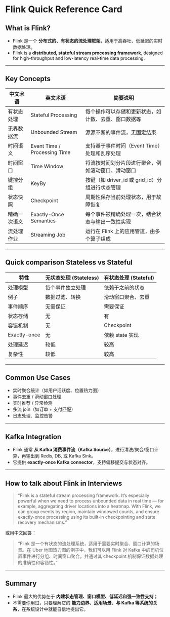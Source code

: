 # Flink Quick Reference Card

## What is Flink?

- Flink 是一个 **分布式的、有状态的流处理框架**，适用于高吞吐、低延迟的实时数据处理。
- Flink is a **distributed, stateful stream processing framework**, designed for high-throughput and low-latency real-time data processing.

---

## Key Concepts

| 中文术语        | 英文术语              | 简要说明 |
|-----------------|-----------------------|----------|
| 有状态处理      | Stateful Processing    | 每个操作可以存储和更新状态，如计数、去重、窗口数据等 |
| 无界数据流      | Unbounded Stream       | 源源不断的事件流，无固定结束 |
| 时间语义        | Event Time / Processing Time | 支持基于事件时间（Event Time）处理和乱序处理 |
| 时间窗口        | Time Window            | 将流按时间划分片段进行聚合，例如滚动窗口、滑动窗口 |
| 键控分组        | KeyBy                  | 按键（如 driver_id 或 grid_id）分组进行状态管理 |
| 状态快照        | Checkpoint             | 周期性保存当前处理状态，用于故障恢复 |
| 精确一次语义    | Exactly-Once Semantics | 每个事件被精确处理一次，结合状态与输出一致性实现 |
| 流处理作业      | Streaming Job          | 运行在 Flink 上的应用管道，由多个算子组成 |


---
## Quick comparison Stateless vs Stateful
| 特性           | 无状态处理 (Stateless) | 有状态处理 (Stateful) |
|--------------|-------------------------|------------------|
| 处理模型         | 每个事件独立处理       | 依赖于之前的状态         |
| 例子           | 数据过滤、转换         | 滑动窗口聚合、去重        |
| 事件顺序         | 无需保证               | 需要保证             |
| 状态存储         | 无                     | 有                |
| 容错机制         | 无                     | Checkpoint       |
| Exactly-once | 无                     | 依赖 state 实现      |
| 处理延迟         | 较低                   | 较高               |
| 复杂性          | 较低                   | 较高               |




---



## Common Use Cases

- 实时聚合统计（如用户活跃度、位置热力图）
- 事件去重 / 滑动窗口处理
- 实时推荐 / 异常检测
- 多流 join（如订单 + 支付匹配）
- 日志处理、监控告警

---

## Kafka Integration

- Flink 通常 **从 Kafka 消费事件流（Kafka Source）**，进行清洗/聚合/窗口计算，再输出到 Redis, DB, 或 Kafka Sink。
- 它提供 **exactly-once Kafka connector**，支持偏移提交与状态对齐。

---

## How to talk about Flink in Interviews

> “Flink is a stateful stream processing framework. It’s especially powerful when we need to process unbounded data in real time — for example, aggregating driver locations into a heatmap. With Flink, we can group events by region, maintain windowed counts, and ensure exactly-once processing using its built-in checkpointing and state recovery mechanisms.”

或用中文回答：

> “Flink 是一个有状态的流处理系统，适用于需要实时聚合、窗口计算的场景。在 Uber 地图热力图的例子中，我们可以用 Flink 对 Kafka 中的司机位置事件进行分组、时间窗口聚合，并通过其 checkpoint 机制保证数据处理的准确性和容错性。”

---

## Summary

- Flink 最大的优势在于 **内建状态管理、窗口模型、低延迟和强一致性支持**；
- 不需要你用过，只要理解它的 **能力边界、适用场景、与 Kafka 等系统的关系**，在系统设计中就能自信地提出它。